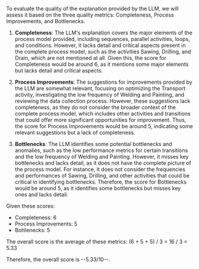 To evaluate the quality of the explanation provided by the LLM, we will assess it based on the three quality metrics: Completeness, Process Improvements, and Bottlenecks.

1. **Completeness**: The LLM's explanation covers the major elements of the process model provided, including sequences, parallel activities, loops, and conditions. However, it lacks detail and critical aspects present in the complete process model, such as the activities Sawing, Drilling, and Drain, which are not mentioned at all. Given this, the score for Completeness would be around 6, as it mentions some major elements but lacks detail and critical aspects.

2. **Process Improvements**: The suggestions for improvements provided by the LLM are somewhat relevant, focusing on optimizing the Transport activity, investigating the low frequency of Welding and Painting, and reviewing the data collection process. However, these suggestions lack completeness, as they do not consider the broader context of the complete process model, which includes other activities and transitions that could offer more significant opportunities for improvement. Thus, the score for Process Improvements would be around 5, indicating some relevant suggestions but a lack of completeness.

3. **Bottlenecks**: The LLM identifies some potential bottlenecks and anomalies, such as the low performance metrics for certain transitions and the low frequency of Welding and Painting. However, it misses key bottlenecks and lacks detail, as it does not have the complete picture of the process model. For instance, it does not consider the frequencies and performances of Sawing, Drilling, and other activities that could be critical in identifying bottlenecks. Therefore, the score for Bottlenecks would be around 5, as it identifies some bottlenecks but misses key ones and lacks detail.

Given these scores:
- Completeness: 6
- Process Improvements: 5
- Bottlenecks: 5

The overall score is the average of these metrics: (6 + 5 + 5) / 3 = 16 / 3 = 5.33

Therefore, the overall score is --5.33/10--.